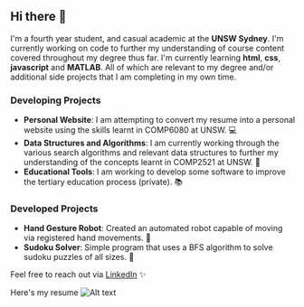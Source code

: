 ## Hi there 👋

I'm a fourth year student, and casual academic at the **UNSW Sydney**. I'm currently working on code to further my understanding of course content covered throughout my degree thus far. I'm currently learning **html**, **css**, **javascript** and **MATLAB**. All of which are relevant to my degree and/or additional side projects that I am completing in my own time. 

### Developing Projects
- **Personal Website**: I am attempting to convert my resume into a personal website using the skills learnt in COMP6080 at UNSW. 💻
- **Data Structures and Algorithms**: I am currently working through the various search algorithms and relevant data structures to further my understanding of the concepts learnt in COMP2521 at UNSW. 🔎
- **Educational Tools**: I am working to develop some software to improve the tertiary education process (private). 📚

### Developed Projects
- **Hand Gesture Robot**: Created an automated robot capable of moving via registered hand movements. 🤖
- **Sudoku Solver**: Simple program that uses a BFS algorithm to solve sudoku puzzles of all sizes. 🧩

Feel free to reach out via [LinkedIn](https://au.linkedin.com/in/nathan-sivalingam-4185b0227?trk=public_profile_browsemap) ✨

Here's my resume ![Alt text](nathan_sivalingam_resume)

<!--
**nathansivalingam/nathansivalingam** is a ✨ _special_ ✨ repository because its `README.md` (this file) appears on your GitHub profile.

Here are some ideas to get you started:

- 🔭 I’m currently working on ...
- 🌱 I’m currently learning ...
- 👯 I’m looking to collaborate on ...
- 🤔 I’m looking for help with ...
- 💬 Ask me about ...
- 📫 How to reach me: ...
- 😄 Pronouns: ...
- ⚡ Fun fact: ...
-->
